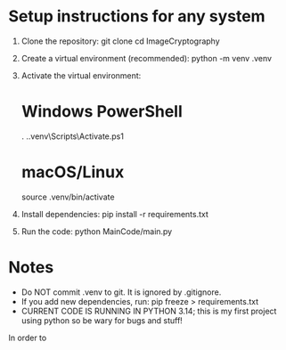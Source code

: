 # Setup instructions for any system

1. Clone the repository:
   git clone <your-repo-url>
   cd ImageCryptography

2. Create a virtual environment (recommended):
   python -m venv .venv

3. Activate the virtual environment:
   # Windows PowerShell
   . .\.venv\Scripts\Activate.ps1
   # macOS/Linux
   source .venv/bin/activate

4. Install dependencies:
   pip install -r requirements.txt

5. Run the code:
   python MainCode/main.py

# Notes
- Do NOT commit .venv to git. It is ignored by .gitignore.
- If you add new dependencies, run: pip freeze > requirements.txt
- CURRENT CODE IS RUNNING IN PYTHON 3.14; this is my first project using python so be wary for bugs and stuff!

In order to 